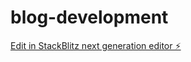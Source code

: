 # blog-development

[Edit in StackBlitz next generation editor ⚡️](https://stackblitz.com/~/github.com/austin-navarro/blog-development)